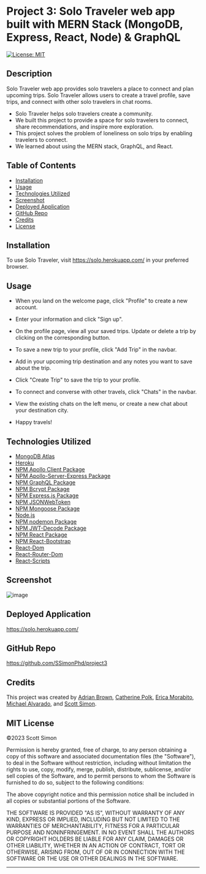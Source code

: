 # Project 3: Solo Traveler web app built with MERN Stack (MongoDB, Express, React, Node) & GraphQL
[![License: MIT](https://img.shields.io/github/license/SSimonPhd/project3?label=license&style=plastic)](https://opensource.org/licenses/MIT)

## Description

Solo Traveler web app provides solo travelers a place to connect and plan upcoming trips. Solo Traveler allows users to create a travel profile, save trips, and connect with other solo travelers in chat rooms.

- Solo Traveler helps solo travelers create a community.
- We built this project to provide a space for solo travelers to connect, share recommendations, and inspire more exploration.
- This project solves the problem of loneliness on solo trips by enabling travelers to connect.
- We learned about using the MERN stack, GraphQL, and React.

## Table of Contents

- [Installation](#installation)
- [Usage](#usage)
- [Technologies Utilized](#technologies-utilized)
- [Screenshot](#screenshot) 
- [Deployed Application](#deployed-application)
- [GitHub Repo](#github-repo)
- [Credits](#credits)
- [License](#license)

## Installation

To use Solo Traveler, visit https://solo.herokuapp.com/ in your preferred browser.

## Usage

- When you land on the welcome page, click "Profile" to create a new account.

- Enter your information and click "Sign up".

- On the profile page, view all your saved trips. Update or delete a trip by clicking on the corresponding button.

- To save a new trip to your profile, click "Add Trip" in the navbar.
- Add in your upcoming trip destination and any notes you want to save about the trip.
- Click "Create Trip" to save the trip to your profile.

- To connect and converse with other travels, click "Chats" in the navbar.
- View the existing chats on the left menu, or create a new chat about your destination city.

- Happy travels!

## Technologies Utilized
- [MongoDB Atlas](https://www.mongodb.com/cloud/atlas)
- [Heroku](https://www.heroku.com)
- [NPM Apollo Client Package](https://www.npmjs.com/package/stripe)
- [NPM Apollo-Server-Express Package](https://www.npmjs.com/package/apollo-server-express)
- [NPM GraphQL Package](https://www.npmjs.com/package/graphql)
- [NPM Bcrypt Package](https://www.npmjs.com/package/bcrypt)
- [NPM Express.js Package](https://www.npmjs.com/package/express)
- [NPM JSONWebToken](https://www.npmjs.com/package/jsonwebtoken)
- [NPM Mongoose Package](https://www.npmjs.com/package/mongoose)
- [Node.js](https://nodejs.org/en/)
- [NPM nodemon Package](https://www.npmjs.com/package/nodemon)
- [NPM JWT-Decode Package](https://www.npmjs.com/package/jwt-decode)
- [NPM React Package](https://www.npmjs.com/package/react)
- [NPM React-Bootstrap](https://www.npmjs.com/package/react-bootstrap)
- [React-Dom](https://www.npmjs.com/package/react-dom)
- [React-Router-Dom](https://www.npmjs.com/package/react-router-dom)
- [React-Scripts](https://www.npmjs.com/package/react-scripts)

## Screenshot

![image](https://user-images.githubusercontent.com/60651145/213614601-d5ea8187-a0ae-4ed4-be6a-c5f504d18508.png)


## Deployed Application

https://solo.herokuapp.com/

## GitHub Repo 

https://github.com/SSimonPhd/project3

## Credits

This project was created by [Adrian Brown](https://github.com/ninobrown585), [Catherine Polk](https://github.com/catpolk), [Erica Morabito](https://github.com/ericaemorabito?tab=repositories), [Michael Alvarado](https://github.com/Michael-Alvarado), and [Scott Simon](https://github.com/SSimonPhd).

## MIT License
&copy;2023 Scott Simon

Permission is hereby granted, free of charge, to any person obtaining a copy
of this software and associated documentation files (the "Software"), to deal
in the Software without restriction, including without limitation the rights
to use, copy, modify, merge, publish, distribute, sublicense, and/or sell
copies of the Software, and to permit persons to whom the Software is
furnished to do so, subject to the following conditions:

The above copyright notice and this permission notice shall be included in all
copies or substantial portions of the Software.

THE SOFTWARE IS PROVIDED "AS IS", WITHOUT WARRANTY OF ANY KIND, EXPRESS OR
IMPLIED, INCLUDING BUT NOT LIMITED TO THE WARRANTIES OF MERCHANTABILITY,
FITNESS FOR A PARTICULAR PURPOSE AND NONINFRINGEMENT. IN NO EVENT SHALL THE
AUTHORS OR COPYRIGHT HOLDERS BE LIABLE FOR ANY CLAIM, DAMAGES OR OTHER
LIABILITY, WHETHER IN AN ACTION OF CONTRACT, TORT OR OTHERWISE, ARISING FROM,
OUT OF OR IN CONNECTION WITH THE SOFTWARE OR THE USE OR OTHER DEALINGS IN THE
SOFTWARE.


---